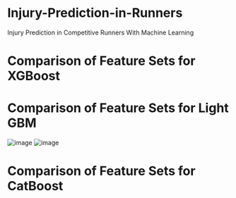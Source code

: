 # Injury-Prediction-in-Runners
Injury Prediction in Competitive Runners With Machine Learning

# Comparison of Feature Sets for XGBoost


# Comparison of Feature Sets for Light GBM
![image](https://github.com/user-attachments/assets/413ae1f2-3566-4da0-b239-b6e46d8daaca)
![image](https://github.com/user-attachments/assets/9a0ada1c-b0c1-4329-a63b-9b45e9cbccbb)

# Comparison of Feature Sets for CatBoost
